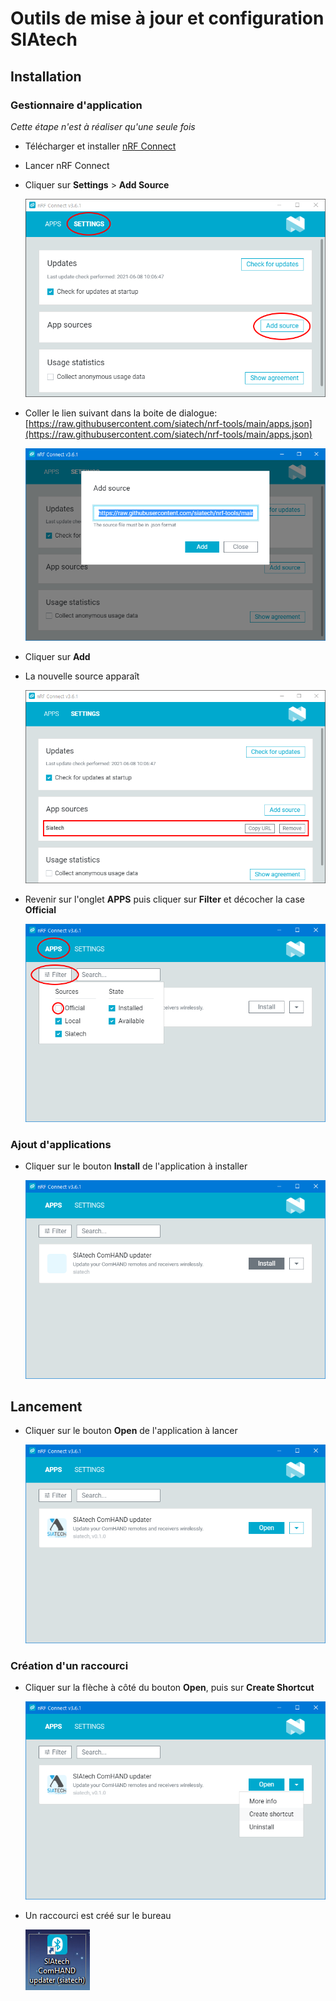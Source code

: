 # Outils de mise à jour et configuration SIAtech



## Installation

### Gestionnaire d'application

*Cette étape n'est à réaliser qu'une seule fois*

- Télécharger et installer [nRF Connect](https://www.nordicsemi.com/-/media/Software-and-other-downloads/Desktop-software/nRF-Connect-for-Desktop/3-8-0/nrfconnect-setup-3.8.0-ia32.exe)
- Lancer nRF Connect
- Cliquer sur **Settings** > **Add Source**

  ![image-20210608102121977](home/img/image-20210608102121977.png)

- Coller le lien suivant dans la boite de dialogue: [https://raw.githubusercontent.com/siatech/nrf-tools/main/apps.json](https://raw.githubusercontent.com/siatech/nrf-tools/main/apps.json)

  ![image-20210608102540497](home/img/image-20210608102540497.png)

- Cliquer sur **Add**
- La nouvelle source apparaît 

  ![image-20210608102740411](home/img/image-20210608102740411.png)

- Revenir sur l'onglet **APPS** puis cliquer sur **Filter** et décocher la case **Official**

  ![image-20210608103258720](home/img/image-20210608103258720.png)

### Ajout d'applications

- Cliquer sur le bouton **Install** de l'application à installer

  ![image-20210608103354465](home/img/image-20210608103354465.png)

## Lancement
- Cliquer sur le bouton **Open** de l'application à lancer

  ![image-20210608103521792](home/img/image-20210608103521792.png)

### Création d'un raccourci

- Cliquer sur la flèche à côté du bouton **Open**, puis sur **Create Shortcut**
  
  ![image-20210608103603396](home/img/image-20210608103603396.png)

- Un raccourci est créé sur le bureau

  ![image-20210608103738218](home/img/image-20210608103738218.png)
